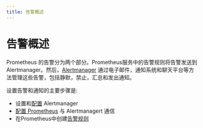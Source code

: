 ```yaml
---
title: 告警概述
---
```


# 告警概述

Prometheus 的告警分为两个部分。Prometheus服务中的告警规则将告警发送到 Alertmanager。然后，[Alertmanager](alertmanager.md) 通过电子邮件，通知系统和聊天平台等方法管理这些告警，包括静默，禁止，汇总和发出通知。

设置告警和通知的主要步骤是:

* 设置和[配置](configuration.md) Alertmanager
* [配置 Prometheus](../prometheus/configuration/configuration.md#alertmanager_config) 与 Alertmanagert 通信
* 在Prometheus中创建[告警规则](../prometheus/configuration/alerting_rules.md)

